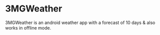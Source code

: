 # 3MGWeather
3MGWeather is an android weather app with a forecast of 10 days &amp; also works in offline mode.
